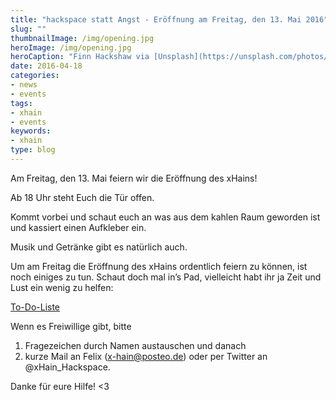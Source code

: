 ```yaml
---
title: "hackspace statt Angst - Eröffnung am Freitag, den 13. Mai 2016"
slug: ""
thumbnailImage: /img/opening.jpg
heroImage: /img/opening.jpg
heroCaption: "Finn Hackshaw via [Unsplash](https://unsplash.com/photos/FQgI8AD-BSg) ([CC0](https://creativecommons.org/publicdomain/zero/1.0/deed.de))"
date: 2016-04-18
categories:
- news
- events
tags:
- xhain
- events
keywords:
- xhain
type: blog
---
```


Am Freitag, den 13. Mai feiern wir die Eröffnung des xHains!  

Ab 18 Uhr steht Euch die Tür offen.

Kommt vorbei und schaut euch an was aus dem kahlen Raum geworden ist und kassiert einen Aufkleber ein.

Musik und Getränke gibt es natürlich auch.

<!--more-->

Um am Freitag die Eröffnung des xHains ordentlich feiern zu können, ist noch einiges zu tun.
Schaut doch mal in’s Pad, vielleicht habt ihr ja Zeit und Lust ein wenig zu helfen:

[To-Do-Liste](http://pad.okfn.org/p/xHain "To-Do-Liste")

Wenn es Freiwillige gibt, bitte

1.  Fragezeichen durch Namen austauschen und danach
2.  kurze Mail an Felix (x-hain@posteo.de) oder per Twitter an @xHain_Hackspace.

Danke für eure Hilfe! <3
